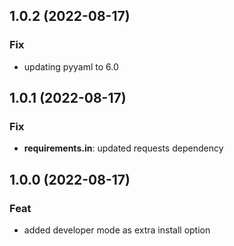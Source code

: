 ## 1.0.2 (2022-08-17)

### Fix

- updating pyyaml to 6.0

## 1.0.1 (2022-08-17)

### Fix

- **requirements.in**: updated requests dependency

## 1.0.0 (2022-08-17)

### Feat

- added developer mode as extra install option
